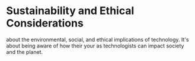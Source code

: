 # Sustainability and Ethical Considerations

about the environmental, social, and ethical implications of technology. It's about being aware of how their your as technologists can impact society and the planet. 

